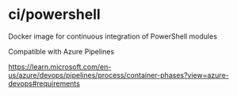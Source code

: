 # ci/powershell

Docker image for continuous integration of PowerShell modules

Compatible with Azure Pipelines

https://learn.microsoft.com/en-us/azure/devops/pipelines/process/container-phases?view=azure-devops#requirements
